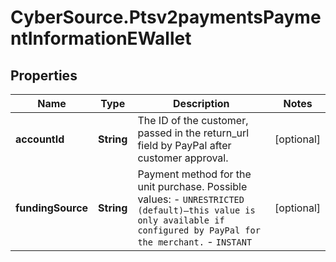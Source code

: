 # CyberSource.Ptsv2paymentsPaymentInformationEWallet

## Properties
Name | Type | Description | Notes
------------ | ------------- | ------------- | -------------
**accountId** | **String** | The ID of the customer, passed in the return_url field by PayPal after customer approval. | [optional] 
**fundingSource** | **String** | Payment method for the unit purchase. Possible values: - `UNRESTRICTED (default)—this value is only available if configured by PayPal for the merchant.` - `INSTANT`  | [optional] 


